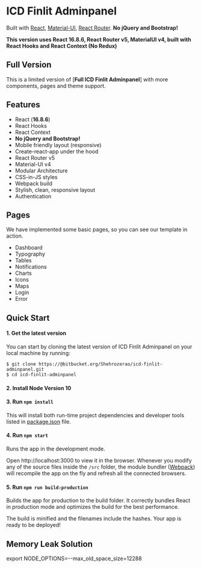 # ICD Finlit Adminpanel

Built with [React](https://facebook.github.io/react/), [Material-UI](https://material-ui.com), [React Router](https://reacttraining.com/react-router/).
**No jQuery and Bootstrap!**

**This version uses React 16.8.6, React Router v5, MaterialUI v4, built with React Hooks and React Context (No Redux)**

## Full Version

This is a limited version of [**Full ICD Finlit Adminpanel**] with more components, pages and theme support.

## Features

- React (**16.8.6**)
- React Hooks
- React Context
- **No jQuery and Bootstrap!**
- Mobile friendly layout (responsive)
- Create-react-app under the hood
- React Router v5
- Material-UI v4
- Modular Architecture
- CSS-in-JS styles
- Webpack build
- Stylish, clean, responsive layout
- Authentication

## Pages

We have implemented some basic pages, so you can see our template in action.

- Dashboard
- Typography
- Tables
- Notifications
- Charts
- Icons
- Maps
- Login
- Error

## Quick Start

#### 1. Get the latest version

You can start by cloning the latest version of ICD Finlit Adminpanel on your
local machine by running:

```shell
$ git clone https://@bitbucket.org/Shehrozerao/icd-finlit-adminpanel.git
$ cd icd-finlit-adminpanel
```
#### 2. Install Node Version 10

#### 3. Run `npm install`

This will install both run-time project dependencies and developer tools listed
in [package.json](package.json) file.

#### 4. Run `npm start`

Runs the app in the development mode.

Open http://localhost:3000 to view it in the browser. Whenever you modify any of the source files inside the `/src` folder,
the module bundler ([Webpack](http://webpack.github.io/)) will recompile the
app on the fly and refresh all the connected browsers.

#### 5. Run `npm run build:production`

Builds the app for production to the build folder.
It correctly bundles React in production mode and optimizes the build for the best performance.

The build is minified and the filenames include the hashes.
Your app is ready to be deployed!

## Memory Leak Solution
export NODE_OPTIONS=--max_old_space_size=12288